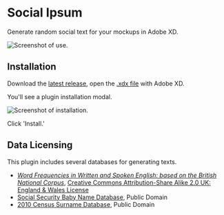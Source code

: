# Social Ipsum

Generate random social text for your mockups in Adobe XD.

![Screenshot of use.](https://user-images.githubusercontent.com/13204/70766632-5466a100-1d2c-11ea-8ccb-8c2b21886bf4.png)

## Installation

Download the [latest release](https://github.com/Yuffster/socialipsum/releases/latest), open the [.xdx file](https://github.com/Yuffster/socialipsum/releases/download/v0.0.2/SocialIpsum-0.0.2.xdx) with Adobe XD.

You'll see a plugin installation modal.

![Screenshot of installation.](https://user-images.githubusercontent.com/13204/70500633-05312e00-1aea-11ea-9f1f-45dd9cac3f59.png)

Click 'Install.'

## Data Licensing

This plugin includes several databases for generating texts.

* *[Word Frequencies in Written and Spoken English: based on the British National Corpus](http://ucrel.lancs.ac.uk/bncfreq/)*, [Creative Commons Attribution-Share Alike 2.0 UK: England & Wales License](https://creativecommons.org/licenses/by-sa/2.0/uk/)
* [Social Security Baby Name Database](https://www.ssa.gov/oact/babynames/limits.html), Public Domain
* [2010 Census Surname Database](https://www.census.gov/data/developers/data-sets/surnames.html), Public Domain